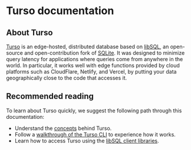 # Turso documentation

## About Turso

[Turso] is an edge-hosted, distributed database based on [libSQL], an
open-source and open-contribution fork of [SQLite]. It was designed to minimize
query latency for applications where queries come from anywhere in the world. In
particular, it works well with edge functions provided by cloud platforms such
as CloudFlare, Netlify, and Vercel, by putting your data geographically close to
the code that accesses it.

## Recommended reading

To learn about Turso quickly, we suggest the following path through this
documentation:

- Understand the [concepts] behind Turso.
- Follow a [walkthrough of the Turso CLI] to experience how it works.
- Learn how to access Turso using the [libSQL client libraries].


[Turso]: https://chiselstrike.com/
[libSQL]: https://libsql.org/
[SQLite]: https://sqlite.org/
[concepts]: /concepts
[walkthrough of the Turso CLI]: /tutorials/get-started-turso-cli
[libSQL client libraries]: /reference/client-access
